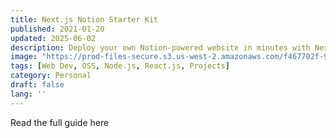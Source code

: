 ```yaml
---
title: Next.js Notion Starter Kit
published: 2021-01-20
updated: 2025-06-02
description: Deploy your own Notion-powered website in minutes with Next.js and Vercel.
image: "https://prod-files-secure.s3.us-west-2.amazonaws.com/f467702f-9f5e-4653-bed9-5e0f3d612bbf/0cb69622-caba-4237-9639-98cdbd6e58af/bg-gradient-opt.jpg?X-Amz-Algorithm=AWS4-HMAC-SHA256&X-Amz-Content-Sha256=UNSIGNED-PAYLOAD&X-Amz-Credential=ASIAZI2LB4666QLXULFH%2F20250602%2Fus-west-2%2Fs3%2Faws4_request&X-Amz-Date=20250602T125520Z&X-Amz-Expires=3600&X-Amz-Security-Token=IQoJb3JpZ2luX2VjECUaCXVzLXdlc3QtMiJIMEYCIQCON1XfL5Svb7PI296m28MPLUKwUL0n3sjJLvBtCuH%2FVwIhALvI%2Byw9x%2FFAJ5Q1%2BsbrZOOM73mBRUva19psiUA485YLKogECO7%2F%2F%2F%2F%2F%2F%2F%2F%2F%2FwEQABoMNjM3NDIzMTgzODA1IgxX5tVuVUl2ErHtdo0q3APeksNPWmFYULSF72daw11vqQnv4netYC0sQEIL6%2FcHNcszZaYLZwKDZ9MORfyvL1OyNyfGDpMKT9%2FEb0hE%2B2u2dgsuydI9awSIhzTDBkiNJeFPy3mCnQtGAhrTIwv5Xy%2B9xgr1AqXoiDEUVHh4ieBTh5PFezRWCeesOP8E2vlAtyXqDshtrVfB5NVapTGli%2FsufW2UZm%2BKFyUZ%2BatLj4Ha9b8XDu93QoBo8iTxEQE17FBljmODzga8AloXbi%2FGoUcOnURVfOzsekq2yQkd4gb5hjDsrcVE4wL12EHaaK%2FGf6kESktjt7H7%2Fwi9vAeFJRx5SEL9OKgIdKB52o%2Bp3wLKSP74xAfJsXyKxqLwa0OqmCAdH9zjxKkW5hevapJJDoEZp3Z5XiOKq9Noli%2FJRCy7l4FMe5OjCKoVhOt8e4rntGZIsne6RgcC0O%2BQjHuVmaEAZY77t1wnZyEhUkcnOOOjgXjcd%2BiEiCXF5ziEyENBj%2BlMppIIbrR8%2FAVPJsp4qrhpoF%2FjXIIqRSGQlRaYBCw7BG2fe11H78Dwv2XSLOscMzQqwqpdZiavYW43NH9M7pz6a%2FktPFkUagJECq3z5YjKczcaSV8c%2BMdKCy5jHhufGoJnvkD6WRYdbrooCDD5tPbBBjqkAYH%2BxQ1p4qKNhxW8SFJhiYragfi9kpIfWMlh0vSbUHNknh9AdreSnzc8PZMKA8IaaZRK5kH3y6pUnfWwkZwsa0R%2FT7GfoXFwDBTBgl7%2BsumMT7yitx97ipr7R5OtV%2BHOLxgfjLm0eu7MIor27%2F1LqrKGuPfIcdeE6dR3MjsY4bTIoX2O95sSaDv6%2BTw2eyVJxBKf2pTESFfBIo8UMkUmjW9XgncW&X-Amz-Signature=ec5935dbbda54c0c2a66fcbe4b6bf1c2bfb96f05d223fba7efed7fcc0b75f90f&X-Amz-SignedHeaders=host&x-id=GetObject"
tags: [Web Dev, OSS, Node.js, React.js, Projects]
category: Personal
draft: false
lang: ''
---
```



Read the full guide here

